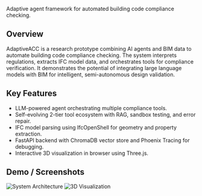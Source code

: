 Adaptive agent framework for automated building code compliance checking.

## Overview
AdaptiveACC is a research prototype combining AI agents and BIM data to automate building code compliance checking. 
The system interprets regulations, extracts IFC model data, and orchestrates tools for compliance verification. 
It demonstrates the potential of integrating large language models with BIM for intelligent, semi-autonomous design validation.

## Key Features
- LLM-powered agent orchestrating multiple compliance tools.
- Self-evolving 2-tier tool ecosystem with RAG, sandbox testing, and error repair.
- IFC model parsing using IfcOpenShell for geometry and property extraction.
- FastAPI backend with ChromaDB vector store and Phoenix Tracing for debugging.
- Interactive 3D visualization in browser using Three.js.

## Demo / Screenshots
![System Architecture](images/architecture.png)
![3D Visualization](images/3d_ui.png)

